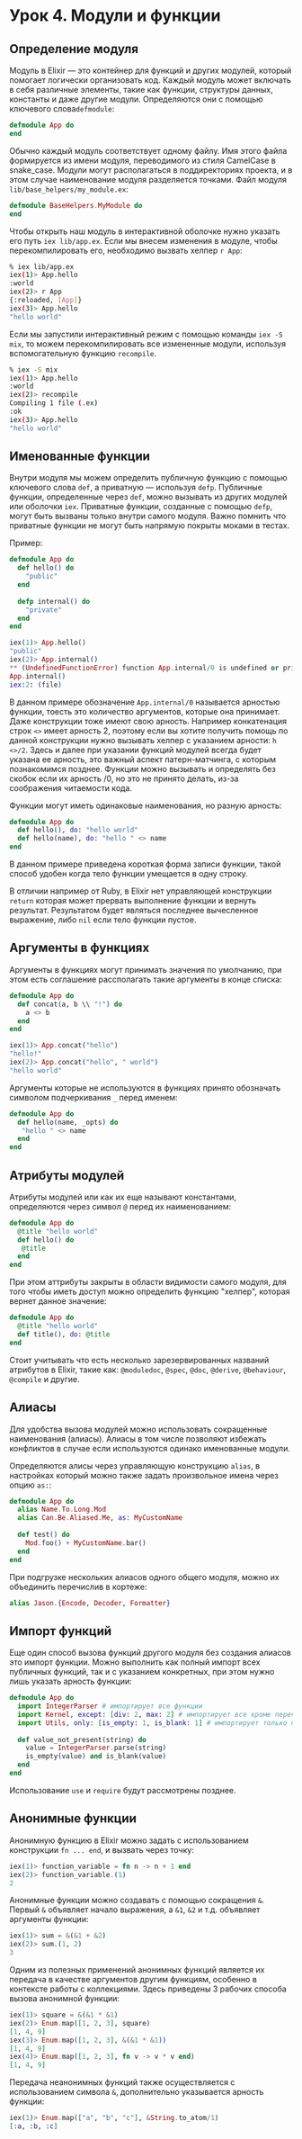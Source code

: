# Урок 4. Модули и функции

## Определение модуля

Модуль в Elixir — это контейнер для функций и других модулей, который помогает логически организовать код. 
Каждый модуль может включать в себя различные элементы, такие как функции, структуры данных, константы и даже другие модули.
Определяются они с помощью ключевого слова`defmodule`:
```elixir
defmodule App do
end
```

Обычно каждый модуль соответствует одному файлу. Имя этого файла формируется из имени модуля, переводимого из стиля CamelCase в snake_case. 
Модули могут располагаться в поддиректориях проекта, и в этом случае наименование модуля разделяется точками.
Файл модуля `lib/base_helpers/my_module.ex`:
```elixir
defmodule BaseHelpers.MyModule do
end
```

Чтобы открыть наш модуль в интерактивной оболочке нужно указать его путь `iex lib/app.ex`. 
Если мы внесем изменения в модуле, чтобы перекомпилировать его, необходимо вызвать хелпер `r App`:

```bash
% iex lib/app.ex
iex(1)> App.hello
:world
iex(2)> r App
{:reloaded, [App]}
iex(3)> App.hello
"hello world"
```

Если мы запустили интерактивный режим с помощью команды `iex -S mix`, то можем перекомпилировать все измененные модули, используя вспомогательную функцию `recompile`.
```bash
% iex -S mix
iex(1)> App.hello
:world
iex(2)> recompile
Compiling 1 file (.ex)
:ok
iex(3)> App.hello
"hello world"
```

## Именованные функции

Внутри модуля мы можем определить публичную функцию с помощью ключевого слова `def`, а приватную — используя `defp`. 
Публичные функции, определенные через `def`, можно вызывать из других модулей или оболочки `iex`. 
Приватные функции, созданные с помощью `defp`, могут быть вызваны только внутри самого модуля.
Важно помнить что приватные функции не могут быть напрямую покрыты моками в тестах.

Пример:
```elixir
defmodule App do
  def hello() do
    "public"
  end
  
  defp internal() do
    "private"
  end
end

iex(1)> App.hello()
"public"
iex(2)> App.internal()
** (UndefinedFunctionError) function App.internal/0 is undefined or private
App.internal()
iex:2: (file)
```
В данном примере обозначение `App.internal/0` называется арностью функции, тоесть это количество аргументов, которые она принимает.
Даже конструкции тоже имеют свою арность. Например конкатенация строк `<>` имеет арность 2, поэтому если вы хотите получить помощь по данной конструкции нужно вызывать хелпер с указанием арности: `h <>/2`.
Здесь и далее при указании функций модулей всегда будет указана ее арность, это важный аспект патерн-матчинга, с которым познакомимся позднее.
Функции можно вызывать и определять без скобок если их арность /0, но это не принято делать, из-за соображения читаемости кода.

Функции могут иметь одинаковые наименования, но разную арность:
```elixir
defmodule App do
  def hello(), do: "hello world"
  def hello(name), do: "hello " <> name
end
```
В данном примере приведена короткая форма записи функции, такой способ удобен когда тело функции умещается в одну строку.

В отличии например от Ruby, в Elixir нет управляющей конструкции `return` которая может прервать выполнение функции и вернуть результат. 
Результатом будет являться последнее вычесленное выражение, либо `nil` если тело функции пустое.  

## Аргументы в функциях

Аргументы в функциях могут принимать значения по умолчанию, при этом есть соглашение рассполагать такие аргументы в конце списка:
```elixir
defmodule App do
  def concat(a, b \\ "!") do
    a <> b
  end
end

iex(1)> App.concat("hello")
"hello!"
iex(2)> App.concat("hello", " world")
"hello world"
```

Аргументы которые не используются в функциях принято обозначать символом подчеркивания `_` перед именем:
```elixir
defmodule App do
  def hello(name, _opts) do
   "hello " <> name
  end
end
```

## Атрибуты модулей

Атрибуты модулей или как их еще называют константами, определяются через символ `@` перед их наименованием:
```elixir
defmodule App do
  @title "hello world"
  def hello() do
   @title
  end
end
```
При этом аттрибуты закрыты в области видимости самого модуля, для того чтобы иметь доступ можно определить функцию "хелпер", которая вернет данное значение:
```elixir
defmodule App do
  @title "hello world"
  def title(), do: @title
end
```
Стоит учитывать что есть несколько зарезервированных названий атрибутов в Elixir, такие как: `@moduledoc`, `@spec`, `@doc`, `@derive`, `@behaviour`, `@compile` и другие.

## Алиасы

Для удобства вызова модулей можно использовать сокращенные наименования (алиасы).
Алиасы в том числе позволяют избежать конфликтов в случае если используются одинако именованные модули.

Определяются алисы через управляющую конструкцию `alias`, в настройках который можно также задать произвольное имена через опцию `as:`:
```elixir
defmodule App do
  alias Name.To.Long.Mod
  alias Can.Be.Aliased.Me, as: MyCustomName
  
  def test() do
    Mod.foo() + MyCustomName.bar()
  end
end
```

При подгрузке нескольких алиасов одного общего модуля, можно их объединить перечислив в кортеже:
```elixir
alias Jason.{Encode, Decoder, Formatter}
```

## Импорт функций

Еще один способ вызова функций другого модуля без создания алиасов это импорт функции.
Можно выполнить как полный импорт всех публичных функций, так и с указанием конкретных, при этом нужно лишь указать арность функции:

```elixir
defmodule App do
  import IntegerParser # импортирует все функции
  import Kernel, except: [div: 2, max: 2] # импортирует все кроме перечисленные функции
  import Utils, only: [is_empty: 1, is_blank: 1] # импортирует только перечисленные функции
  
  def value_not_present(string) do
    value = IntegerParser.parse(string)
    is_empty(value) and is_blank(value)
  end
end
```

Использование `use` и `require` будут рассмотрены позднее.

## Анонимные функции

Анонимную функцию в Elixir можно задать с использованием конструкции `fn ... end`, и вызвать через точку:

```elixir
iex(1)> function_variable = fn n -> n + 1 end
iex(2)> function_variable.(1)
2
```
Анонимные функции можно создавать с помощью сокращения `&`.
Первый `&` объявляет начало выражения, а `&1`, `&2` и т.д. объявляет аргументы функции:

```elixir
iex(1)> sum = &(&1 + &2)
iex(2)> sum.(1, 2)
3
```

Одним из полезных применений анонимных функций является их передача в качестве аргументов другим функциям, особенно в контексте работы с коллекциями.
Здесь приведены 3 рабочих способа вызова анонимной функции:
```elixir
iex(1)> square = &(&1 * &1)
iex(2)> Enum.map([1, 2, 3], square)
[1, 4, 9]
iex(3)> Enum.map([1, 2, 3], &(&1 * &1))
[1, 4, 9]
iex(4)> Enum.map([1, 2, 3], fn v -> v * v end)
[1, 4, 9]
```
Передача неанонимных функций также осуществляется с использованием символа `&`, дополнительно указывается арность функции:
```elixir
iex(1)> Enum.map(["a", "b", "c"], &String.to_atom/1)
[:a, :b, :c]
```